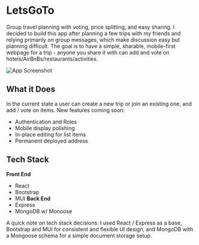 # LetsGoTo
Group travel planning with voting, price splitting, and easy sharing. I decided to build this app after planning a few trips with my friends and relying primarily on group messages, which make discussion easy but planning difficult. The goal is to have a simple, sharable, mobile-first webpage for a trip - anyone you share it with can add and vote on hotels/AirBnBs/restaurants/activities.

![App Screenshot](https://user-images.githubusercontent.com/8941738/168932285-ad9bcd02-e159-46fc-b169-f36cef76ce94.png)

## What it Does
In the current state a user can create a new trip or join an existing one, and add / vote on items. New features coming soon:
* Authentication and Roles
* Mobile display polishing
* In-place editing for list items
* Permanent deployed address

## Tech Stack
**Front End**
* React
* Bootstrap
* MUI
**Back End**
* Express
* MongoDB w/ Monoose

A quick note on tech stack decisions: I used React / Express as a base, Bootstrap and MUI for consistent and flexible UI design, and MongoDB with a Mongoose schema for a simple document storage setup.

